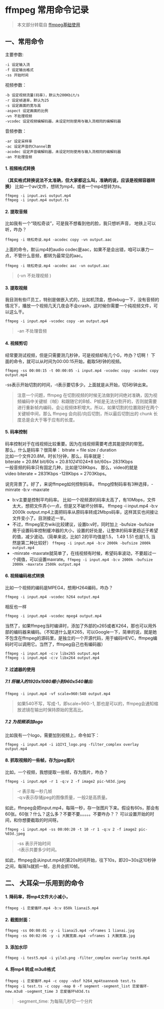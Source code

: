 # ffmpeg 常用命令记录

> 本文部分转载自 [ffmpeg基础使用](https://www.jianshu.com/p/ddafe46827b7)
## 一、常用命令
主要参数:
```
-i 设定输入流
-f 设定输出格式
-ss 开始时间
```

视频参数：
```
-b 设定视频流量(码率)，默认为200Kbit/s
-r 设定帧速率，默认为25
-s 设定画面的宽与高
-aspect 设定画面的比例
-vn 不处理视频
-vcodec 设定视频编解码器，未设定时则使用与输入流相同的编解码器

```

音频参数：
```
-ar 设定采样率
-ac 设定声音的Channel数
-acodec 设定声音编解码器，未设定时则使用与输入流相同的编解码器
-an 不处理音频

```

#### 1. 视频格式转换
**（其实格式转换说法不太准确，但大家都这么叫，准确的说，应该是视频容器转换）**
比如一个avi文件，想转为mp4，或者一个mp4想转为ts。
```
ffmpeg -i input.avi output.mp4
ffmpeg -i input.mp4 output.ts

```

#### 2. 提取音频
比如我有一个“晓松奇谈”，可是我不想看到他的脸，我只想听声音， 地铁上可以听，咋办？
```
ffmpeg -i 晓松奇谈.mp4 -acodec copy -vn output.aac

```
上面的命令，默认mp4的audio codec是aac，如果不是会出错，咱可以暴力一点，不管什么音频，都转为最常见的aac。
```
ffmpeg -i 晓松奇谈.mp4 -acodec aac -vn output.aac
```
> (-vn 不处理视频 )

#### 3. 提取视频
我目测有些IT员工，特别是做嵌入式的，比如机顶盒，想debug一下，没有音频的情况下，播放一个视频几天几夜会不会crash，这时候你需要一个纯视频文件，可以这么干。
```
ffmpeg -i input.mp4 -vcodec copy -an output.mp4
```
> -an 不处理音频

#### 4. 视频剪切
经常要测试视频，但是只需要测几秒钟，可是视频却有几个G，咋办？切啊！
下面的命令，就可以从时间为00:00:15开始，截取5秒钟的视频。
```
ffmpeg -ss 00:00:15 -t 00:00:05 -i input.mp4 -vcodec copy -acodec copy output.mp4

```
-ss表示开始切割的时间，-t表示要切多少。上面就是从开始，切5秒钟出来。
> 注意一个问题，ffmpeg 在切割视频的时候无法做到时间绝对准确，因为视频编码中关键帧（I帧）和跟随它的B帧、P帧是无法分割开的，否则就需要进行重新帧内编码，会让视频体积增大。所以，如果切割的位置刚好在两个关键帧中间，那么 ffmpeg 会向前/向后切割，所以最后切割出的 chunk 长度总是会大于等于应有的长度。

#### 5. 码率控制
码率控制对于在线视频比较重要。因为在线视频需要考虑其能提供的带宽。  
那么，什么是码率？很简单： bitrate = file size / duration  
比如一个文件20.8M，时长1分钟，那么，码率就是：  
biterate = 20.8M bit/60s = 20.8*1024*1024*8 bit/60s= 2831Kbps  
一般音频的码率只有固定几种，比如是128Kbps， 那么，video的就是  
video biterate = 2831Kbps -128Kbps = 2703Kbps。

说完背景了。好了，来说ffmpeg如何控制码率。 ffmpg控制码率有3种选择，-minrate -b:v -maxrate  
- b:v主要是控制平均码率。 比如一个视频源的码率太高了，有10Mbps，文件太大，想把文件弄小一点，但是又不破坏分辨率。 ffmpeg -i input.mp4 -b:v 2000k output.mp4上面把码率从原码率转成2Mbps码率，这样其实也间接让文件变小了。目测接近一半。
- 不过，ffmpeg官方wiki比较建议，设置b:v时，同时加上 -bufsize
-bufsize 用于设置码率控制缓冲器的大小，设置的好处是，让整体的码率更趋近于希望的值，减少波动。（简单来说，比如1 2的平均值是1.5， 1.49 1.51 也是1.5, 当然是第二种比较好） `ffmpeg -i input.mp4 -b:v 2000k -bufsize 2000k output.mp4`
- -minrate -maxrate就简单了，在线视频有时候，希望码率波动，不要超过一个阈值，可以设置maxrate。`ffmpeg -i input.mp4 -b:v 2000k -bufsize 2000k -maxrate 2500k output.mp4`

#### 6. 视频编码格式转换
比如一个视频的编码是MPEG4，想用H264编码，咋办？  
```
ffmpeg -i input.mp4 -vcodec h264 output.mp4

```
相反也一样
```
ffmpeg -i input.mp4 -vcodec mpeg4 output.mp4

```
当然了，如果ffmpeg当时编译时，添加了外部的x265或者X264，那也可以用外部的编码器来编码。（不知道什么是X265，可以Google一下，简单的说，就是她不包含在ffmpeg的源码里，是独立的一个开源代码，用于编码HEVC，ffmpeg编码时可以调用它。当然了，ffmpeg自己也有编码器）
```
ffmpeg -i input.mp4 -c:v libx265 output.mp4
ffmpeg -i input.mp4 -c:v libx264 output.mp4

```

#### 7. 过滤器的使用
##### 7.1 将输入的1920x1080缩小到960x540输出:
```
ffmpeg -i input.mp4 -vf scale=960:540 output.mp4

```
> 如果540不写，写成-1，即scale=960:-1, 那也是可以的，ffmpeg会通知缩放滤镜在输出时保持原始的宽高比。

##### 7.2 为视频添加logo
比如我有一个logo，需要加到视频上，命令如下：
```
ffmpeg -i input.mp4 -i iQIYI_logo.png -filter_complex overlay output.mp4

```
#### 8. 抓取视频的一些帧，存为jpeg图片
比如，一个视频，我想提取一些帧，存为图片，咋办？  
```
ffmpeg -i input.mp4 -r 1 -q:v 2 -f image2 pic-%03d.jpeg

```
> -r 表示每一秒几帧  
-q:v表示存储jpeg的图像质量，一般2是高质量。

如此，ffmpeg会把input.mp4，每隔一秒，存一张图片下来。假设有60s，那会有60张。60张？什么？这么多？不要不要。。。。。不要咋办？？ 可以设置开始的时间，和你想要截取的时间呀。  
```
ffmpeg -i input.mp4 -ss 00:00:20 -t 10 -r 1 -q:v 2 -f image2 pic-%03d.jpeg

```
> -ss 表示开始时间  
-t表示共要多少时间。

如此，ffmpeg会从input.mp4的第20s时间开始，往下10s，即20~30s这10秒钟之间，每隔1s就抓一帧，总共会抓10帧。

## 二、 大耳朵一乐用到的命令

#### 1. 降码率，将mp4文件大小减小，
```
ffmpeg -i 恋爱循环.mp4 -b:v 850k lianai5.mp4

```

#### 2. 截图封面：
```
ffmpeg -ss 00:00:01 -y -i lianai5.mp4 -vframes 1 lianai.jpg
ffmpeg -ss 00:02:06 -y -i 大腕宽面.mp4 -vframes 1 大腕宽面.jpg

```

#### 3. 添加水印
```
ffmpeg -i test5.mp4 -i yile3.png -filter_complex overlay test6.mp4

```

#### 4. 将mp4 转成 m3u8格式
```
ffmpeg -i 恋爱循环.mp4 -c copy -vbsf h264_mp4toannexb test.ts
ffmpeg -i test.ts -c copy -map 0 -f segment -segment_list 恋爱循环-new.m3u8 -segment_time 3 恋爱循环%03d.ts

```
> -segment_time: 为每隔几秒切一个分片
